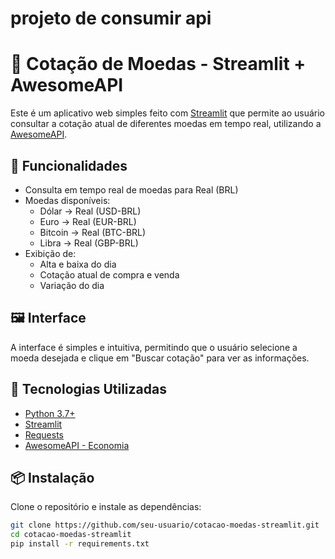 # projeto de consumir api
# 💱 Cotação de Moedas - Streamlit + AwesomeAPI

Este é um aplicativo web simples feito com [Streamlit](https://streamlit.io/) que permite ao usuário consultar a cotação atual de diferentes moedas em tempo real, utilizando a [AwesomeAPI](https://docs.awesomeapi.com.br/api-de-moedas).

## 🚀 Funcionalidades

- Consulta em tempo real de moedas para Real (BRL)
- Moedas disponíveis:
  - Dólar → Real (USD-BRL)
  - Euro → Real (EUR-BRL)
  - Bitcoin → Real (BTC-BRL)
  - Libra → Real (GBP-BRL)
- Exibição de:
  - Alta e baixa do dia
  - Cotação atual de compra e venda
  - Variação do dia

## 🖼️ Interface

A interface é simples e intuitiva, permitindo que o usuário selecione a moeda desejada e clique em "Buscar cotação" para ver as informações.

## 🧰 Tecnologias Utilizadas

- [Python 3.7+](https://www.python.org/)
- [Streamlit](https://streamlit.io/)
- [Requests](https://pypi.org/project/requests/)
- [AwesomeAPI - Economia](https://docs.awesomeapi.com.br/api-de-moedas)

## 📦 Instalação

Clone o repositório e instale as dependências:

```bash
git clone https://github.com/seu-usuario/cotacao-moedas-streamlit.git
cd cotacao-moedas-streamlit
pip install -r requirements.txt
